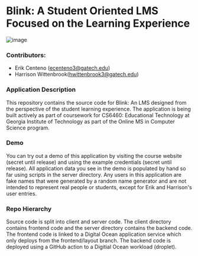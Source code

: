 # Blink: A Student Oriented LMS Focused on the Learning Experience 
![image](https://github.com/ecenteno7/lms-assignmentview/assets/48931172/7dd47a22-6617-4c1f-9a93-a8786aa00e59)
### Contributors:
- Erik Centeno (ecenteno3@gatech.edu)
- Harrison Wittenbrook(hwittenbrook3@gatech.edu)

### Application Description
This repository contains the source code for Blink: An LMS designed from the perspective of the student learning experience. The application is being built actively as part of coursework for CS6460: Educational Technology at Georgia Institute of Technology as part of the Online MS in Computer Science program.

### Demo
You can try out a demo of this application by visiting the course website (secret until release) and using the example credentials (secret until release). All application data you see in the demo is populated by hand so far using scripts in the server directory. Any users in this application are fake names that were generated by a random name generator and are not intended to represent real people or students, except for Erik and Harrison's user entries.  

### Repo Hierarchy
Source code is split into client and server code. The client directory contains frontend code and the server directory contains the backend code. The frontend code is linked to a Digital Ocean application service which only deploys from the frontend/layout branch. The backend code is deployed using a GitHub action to a Digitial Ocean workload (droplet).  

